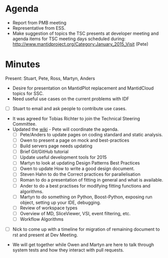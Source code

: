 Agenda
======

* Report from PMB meeting
* Representative from ESS.
* Make suggestion of topics the TSC presents at developer meeting and agenda items for TSC meeting days scheduled during: http://www.mantidproject.org/Category:January_2015_Visit (Pete)


Minutes
=======

Present: Stuart, Pete, Ross, Martyn, Anders

* Desire for presentation on MantidPlot replacement and MantidCloud topics for SSC.  
* Need useful use cases on the current problems with IDF
 * [ ] Stuart to email and ask people to contribute use cases. 
* It was agreed for Tobias Richter to join the Technical Steering Committee.
* Updated the [wiki](http://www.mantidproject.org/Category:Workshop2015) - Pete will coordinate the agenda.
  * [ ] Pete/Anders to update pages on coding standard and static analysis.
  * [ ] Owen to present a page on mock and best-practices
  * [ ] Build servers page needs updating
  * [ ] Brief Git/GitHub tutorial
  * [ ] Update useful development tools for 2015
  * [ ] Martyn to look at updating Design Patterns Best Practices
  * [ ] Owen to update How to write a good design document.
  * [ ] Steven Hahn to do the Correct practices for parallelisation
  * [ ] Roman to do a presentation of fitting in general and what is available.
  * [ ] Ander to do a best practises for modifying fitting functions and algorithms.
  * [ ] Martyn to do something on Python, Boost-Python, exposing run object, setting up your IDE, debugging.
  * [ ] Review of workspace types
  * [ ] Overview of MD, SliceViewer, VSI, event filtering, etc.
  * [ ] Workflow Algorithms
* [ ] Nick to come up with a timeline for migration of remaining document to rst and present at Dev Meeting.
* We will get together while Owen and Martyn are here to talk through system tests and how they interact with pull requests.
